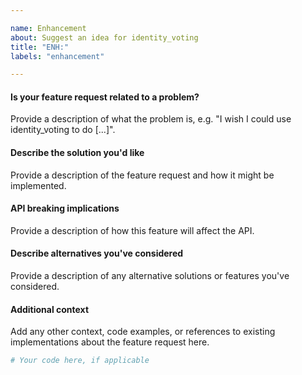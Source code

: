 ```yaml
---

name: Enhancement
about: Suggest an idea for identity_voting
title: "ENH:"
labels: "enhancement"

---
```


#### Is your feature request related to a problem?

Provide a description of what the problem is, e.g. "I wish I could use
identity_voting to do [...]".

#### Describe the solution you'd like

Provide a description of the feature request and how it might be implemented.

#### API breaking implications

Provide a description of how this feature will affect the API.

#### Describe alternatives you've considered

Provide a description of any alternative solutions or features you've considered.

#### Additional context

Add any other context, code examples, or references to existing implementations about
the feature request here.

```python
# Your code here, if applicable
```
